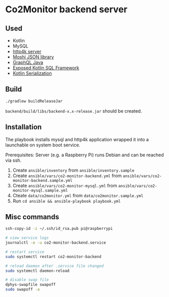# Co2Monitor backend server

## Used

* Kotlin
* MySQL
* [http4k server](https://github.com/http4k/http4k)
* [Moshi JSON library](https://github.com/square/moshi)
* [GraphQL Java](https://github.com/graphql-java/graphql-java)
* [Exposed Kotlin SQL Framework](https://github.com/JetBrains/Exposed)
* [Kotlin Serialization](https://github.com/Kotlin/kotlinx.serialization)

## Build

```bash
./gradlew buildReleaseJar
```

`backend/build/libs/backend-x.x-release.jar` should be created.

## Installation

The playbook installs mysql and http4k application wrapped it into a launchable on system boot service.

Prerequisites: Server (e.g. a Raspberry Pi) runs Debian and can be reached via ssh.

1. Create `ansible/inventory` from `ansible/inventory.sample`
2. Create `ansible/vars/co2-monitor-backend.yml` from `ansible/vars/co2-monitor-backend.sample.yml`
3. Create `ansible/vars/co2-monitor-mysql.yml` from `ansible/vars/co2-monitor-mysql.sample.yml`
4. Cteate `data/co2monitor.yml` from `data/co2monitor.sample.yml`
5. Run `cd ansible && ansible-playbook playbook.yml`

## Misc commands
```bash
ssh-copy-id -i ~/.ssh/id_rsa.pub pi@raspberrypi

# view service logs
journalctl -e -u co2-monitor-backend.service

# restart service
sudo systemctl restart co2-monitor-backend

# reload daemon after .service file changed
sudo systemctl daemon-reload

# disable swap file
dphys-swapfile swapoff
sudo swapoff -a
```
